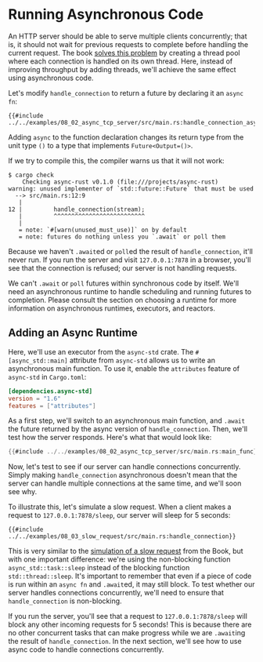 # Running Asynchronous Code
An HTTP server should be able to serve multiple clients concurrently;
that is, it should not wait for previous requests to complete before handling the current request.
The book
[solves this problem](https://doc.rust-lang.org/book/ch20-02-multithreaded.html#turning-our-single-threaded-server-into-a-multithreaded-server)
by creating a thread pool where each connection is handled on its own thread.
Here, instead of improving throughput by adding threads, we'll achieve the same effect using asynchronous code.

Let's modify `handle_connection` to return a future by declaring it an `async fn`:
```rust,ignore
{{#include ../../examples/08_02_async_tcp_server/src/main.rs:handle_connection_async}}
```

Adding `async` to the function declaration changes its return type
from the unit type `()` to a type that implements `Future<Output=()>`.

If we try to compile this, the compiler warns us that it will not work:
```console
$ cargo check
    Checking async-rust v0.1.0 (file:///projects/async-rust)
warning: unused implementer of `std::future::Future` that must be used
  --> src/main.rs:12:9
   |
12 |         handle_connection(stream);
   |         ^^^^^^^^^^^^^^^^^^^^^^^^^^
   |
   = note: `#[warn(unused_must_use)]` on by default
   = note: futures do nothing unless you `.await` or poll them
```

Because we haven't `.await`ed or `poll`ed the result of `handle_connection`,
it'll never run. If you run the server and visit `127.0.0.1:7878` in a browser,
you'll see that the connection is refused; our server is not handling requests.

We can't `.await` or `poll` futures within synchronous code by itself.
We'll need an asynchronous runtime to handle scheduling and running futures to completion.
Please consult the section on choosing a runtime for more information on asynchronous runtimes, executors, and reactors.

[//]: <> (TODO: Link to section on runtimes once complete.)

## Adding an Async Runtime
Here, we'll use an executor from the `async-std` crate.
The `#[async_std::main]` attribute from `async-std` allows us to write an asynchronous main function.
To use it, enable the `attributes` feature of `async-std` in `Cargo.toml`:
```toml
[dependencies.async-std]
version = "1.6"
features = ["attributes"]
```

As a first step, we'll switch to an asynchronous main function,
and `.await` the future returned by the async version of `handle_connection`.
Then, we'll test how the server responds.
Here's what that would look like:
```rust
{{#include ../../examples/08_02_async_tcp_server/src/main.rs:main_func}}
```
Now, let's test to see if our server can handle connections concurrently.
Simply making `handle_connection` asynchronous doesn't mean that the server
can handle multiple connections at the same time, and we'll soon see why.

To illustrate this, let's simulate a slow request.
When a client makes a request to `127.0.0.1:7878/sleep`,
our server will sleep for 5 seconds:

```rust,ignore
{{#include ../../examples/08_03_slow_request/src/main.rs:handle_connection}}
```
This is very similar to the 
[simulation of a slow request](https://doc.rust-lang.org/book/ch20-02-multithreaded.html#simulating-a-slow-request-in-the-current-server-implementation)
from the Book, but with one important difference:
we're using the non-blocking function `async_std::task::sleep` instead of the blocking function `std::thread::sleep`.
It's important to remember that even if a piece of code is run within an `async fn` and `.await`ed, it may still block.
To test whether our server handles connections concurrently, we'll need to ensure that `handle_connection` is non-blocking.

If you run the server, you'll see that a request to `127.0.0.1:7878/sleep`
will block any other incoming requests for 5 seconds!
This is because there are no other concurrent tasks that can make progress
while we are `.await`ing the result of `handle_connection`.
In the next section, we'll see how to use async code to handle connections concurrently.
